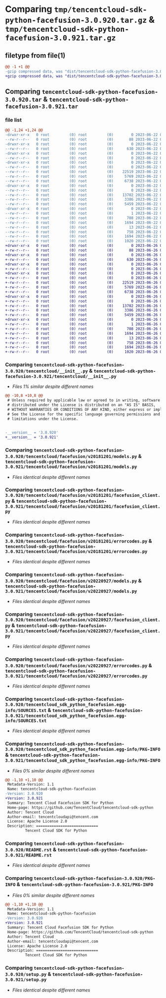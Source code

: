 # Comparing `tmp/tencentcloud-sdk-python-facefusion-3.0.920.tar.gz` & `tmp/tencentcloud-sdk-python-facefusion-3.0.921.tar.gz`

## filetype from file(1)

```diff
@@ -1 +1 @@
-gzip compressed data, was "dist/tencentcloud-sdk-python-facefusion-3.0.920.tar", last modified: Thu Jun 22 00:24:01 2023, max compression
+gzip compressed data, was "dist/tencentcloud-sdk-python-facefusion-3.0.921.tar", last modified: Mon Jun 26 00:24:24 2023, max compression
```

## Comparing `tencentcloud-sdk-python-facefusion-3.0.920.tar` & `tencentcloud-sdk-python-facefusion-3.0.921.tar`

### file list

```diff
@@ -1,24 +1,24 @@
-drwxr-xr-x   0 root         (0) root         (0)        0 2023-06-22 00:24:01.000000 tencentcloud-sdk-python-facefusion-3.0.920/
--rw-r--r--   0 root         (0) root         (0)       88 2023-06-22 00:24:01.000000 tencentcloud-sdk-python-facefusion-3.0.920/setup.cfg
-drwxr-xr-x   0 root         (0) root         (0)        0 2023-06-22 00:24:01.000000 tencentcloud-sdk-python-facefusion-3.0.920/tencentcloud/
--rw-r--r--   0 root         (0) root         (0)      630 2023-06-22 00:24:01.000000 tencentcloud-sdk-python-facefusion-3.0.920/tencentcloud/__init__.py
-drwxr-xr-x   0 root         (0) root         (0)        0 2023-06-22 00:24:01.000000 tencentcloud-sdk-python-facefusion-3.0.920/tencentcloud/facefusion/
--rw-r--r--   0 root         (0) root         (0)        0 2023-06-22 00:24:01.000000 tencentcloud-sdk-python-facefusion-3.0.920/tencentcloud/facefusion/__init__.py
-drwxr-xr-x   0 root         (0) root         (0)        0 2023-06-22 00:24:01.000000 tencentcloud-sdk-python-facefusion-3.0.920/tencentcloud/facefusion/v20181201/
--rw-r--r--   0 root         (0) root         (0)        0 2023-06-22 00:24:01.000000 tencentcloud-sdk-python-facefusion-3.0.920/tencentcloud/facefusion/v20181201/__init__.py
--rw-r--r--   0 root         (0) root         (0)    22519 2023-06-22 00:24:01.000000 tencentcloud-sdk-python-facefusion-3.0.920/tencentcloud/facefusion/v20181201/models.py
--rw-r--r--   0 root         (0) root         (0)     5769 2023-06-22 00:24:01.000000 tencentcloud-sdk-python-facefusion-3.0.920/tencentcloud/facefusion/v20181201/facefusion_client.py
--rw-r--r--   0 root         (0) root         (0)     6738 2023-06-22 00:24:01.000000 tencentcloud-sdk-python-facefusion-3.0.920/tencentcloud/facefusion/v20181201/errorcodes.py
-drwxr-xr-x   0 root         (0) root         (0)        0 2023-06-22 00:24:01.000000 tencentcloud-sdk-python-facefusion-3.0.920/tencentcloud/facefusion/v20220927/
--rw-r--r--   0 root         (0) root         (0)        0 2023-06-22 00:24:01.000000 tencentcloud-sdk-python-facefusion-3.0.920/tencentcloud/facefusion/v20220927/__init__.py
--rw-r--r--   0 root         (0) root         (0)    13702 2023-06-22 00:24:01.000000 tencentcloud-sdk-python-facefusion-3.0.920/tencentcloud/facefusion/v20220927/models.py
--rw-r--r--   0 root         (0) root         (0)     3386 2023-06-22 00:24:01.000000 tencentcloud-sdk-python-facefusion-3.0.920/tencentcloud/facefusion/v20220927/facefusion_client.py
--rw-r--r--   0 root         (0) root         (0)     5459 2023-06-22 00:24:01.000000 tencentcloud-sdk-python-facefusion-3.0.920/tencentcloud/facefusion/v20220927/errorcodes.py
-drwxr-xr-x   0 root         (0) root         (0)        0 2023-06-22 00:24:01.000000 tencentcloud-sdk-python-facefusion-3.0.920/tencentcloud_sdk_python_facefusion.egg-info/
--rw-r--r--   0 root         (0) root         (0)        1 2023-06-22 00:24:01.000000 tencentcloud-sdk-python-facefusion-3.0.920/tencentcloud_sdk_python_facefusion.egg-info/dependency_links.txt
--rw-r--r--   0 root         (0) root         (0)      708 2023-06-22 00:24:01.000000 tencentcloud-sdk-python-facefusion-3.0.920/tencentcloud_sdk_python_facefusion.egg-info/SOURCES.txt
--rw-r--r--   0 root         (0) root         (0)     1694 2023-06-22 00:24:01.000000 tencentcloud-sdk-python-facefusion-3.0.920/tencentcloud_sdk_python_facefusion.egg-info/PKG-INFO
--rw-r--r--   0 root         (0) root         (0)       13 2023-06-22 00:24:01.000000 tencentcloud-sdk-python-facefusion-3.0.920/tencentcloud_sdk_python_facefusion.egg-info/top_level.txt
--rw-r--r--   0 root         (0) root         (0)      758 2023-06-22 00:24:01.000000 tencentcloud-sdk-python-facefusion-3.0.920/README.rst
--rw-r--r--   0 root         (0) root         (0)     1694 2023-06-22 00:24:01.000000 tencentcloud-sdk-python-facefusion-3.0.920/PKG-INFO
--rw-r--r--   0 root         (0) root         (0)     1020 2023-06-22 00:24:01.000000 tencentcloud-sdk-python-facefusion-3.0.920/setup.py
+drwxr-xr-x   0 root         (0) root         (0)        0 2023-06-26 00:24:24.000000 tencentcloud-sdk-python-facefusion-3.0.921/
+-rw-r--r--   0 root         (0) root         (0)       88 2023-06-26 00:24:24.000000 tencentcloud-sdk-python-facefusion-3.0.921/setup.cfg
+drwxr-xr-x   0 root         (0) root         (0)        0 2023-06-26 00:24:24.000000 tencentcloud-sdk-python-facefusion-3.0.921/tencentcloud/
+-rw-r--r--   0 root         (0) root         (0)      630 2023-06-26 00:24:24.000000 tencentcloud-sdk-python-facefusion-3.0.921/tencentcloud/__init__.py
+drwxr-xr-x   0 root         (0) root         (0)        0 2023-06-26 00:24:24.000000 tencentcloud-sdk-python-facefusion-3.0.921/tencentcloud/facefusion/
+-rw-r--r--   0 root         (0) root         (0)        0 2023-06-26 00:24:24.000000 tencentcloud-sdk-python-facefusion-3.0.921/tencentcloud/facefusion/__init__.py
+drwxr-xr-x   0 root         (0) root         (0)        0 2023-06-26 00:24:24.000000 tencentcloud-sdk-python-facefusion-3.0.921/tencentcloud/facefusion/v20181201/
+-rw-r--r--   0 root         (0) root         (0)        0 2023-06-26 00:24:24.000000 tencentcloud-sdk-python-facefusion-3.0.921/tencentcloud/facefusion/v20181201/__init__.py
+-rw-r--r--   0 root         (0) root         (0)    22519 2023-06-26 00:24:24.000000 tencentcloud-sdk-python-facefusion-3.0.921/tencentcloud/facefusion/v20181201/models.py
+-rw-r--r--   0 root         (0) root         (0)     5769 2023-06-26 00:24:24.000000 tencentcloud-sdk-python-facefusion-3.0.921/tencentcloud/facefusion/v20181201/facefusion_client.py
+-rw-r--r--   0 root         (0) root         (0)     6738 2023-06-26 00:24:24.000000 tencentcloud-sdk-python-facefusion-3.0.921/tencentcloud/facefusion/v20181201/errorcodes.py
+drwxr-xr-x   0 root         (0) root         (0)        0 2023-06-26 00:24:24.000000 tencentcloud-sdk-python-facefusion-3.0.921/tencentcloud/facefusion/v20220927/
+-rw-r--r--   0 root         (0) root         (0)        0 2023-06-26 00:24:24.000000 tencentcloud-sdk-python-facefusion-3.0.921/tencentcloud/facefusion/v20220927/__init__.py
+-rw-r--r--   0 root         (0) root         (0)    13702 2023-06-26 00:24:24.000000 tencentcloud-sdk-python-facefusion-3.0.921/tencentcloud/facefusion/v20220927/models.py
+-rw-r--r--   0 root         (0) root         (0)     3386 2023-06-26 00:24:24.000000 tencentcloud-sdk-python-facefusion-3.0.921/tencentcloud/facefusion/v20220927/facefusion_client.py
+-rw-r--r--   0 root         (0) root         (0)     5459 2023-06-26 00:24:24.000000 tencentcloud-sdk-python-facefusion-3.0.921/tencentcloud/facefusion/v20220927/errorcodes.py
+drwxr-xr-x   0 root         (0) root         (0)        0 2023-06-26 00:24:24.000000 tencentcloud-sdk-python-facefusion-3.0.921/tencentcloud_sdk_python_facefusion.egg-info/
+-rw-r--r--   0 root         (0) root         (0)        1 2023-06-26 00:24:24.000000 tencentcloud-sdk-python-facefusion-3.0.921/tencentcloud_sdk_python_facefusion.egg-info/dependency_links.txt
+-rw-r--r--   0 root         (0) root         (0)      708 2023-06-26 00:24:24.000000 tencentcloud-sdk-python-facefusion-3.0.921/tencentcloud_sdk_python_facefusion.egg-info/SOURCES.txt
+-rw-r--r--   0 root         (0) root         (0)     1694 2023-06-26 00:24:24.000000 tencentcloud-sdk-python-facefusion-3.0.921/tencentcloud_sdk_python_facefusion.egg-info/PKG-INFO
+-rw-r--r--   0 root         (0) root         (0)       13 2023-06-26 00:24:24.000000 tencentcloud-sdk-python-facefusion-3.0.921/tencentcloud_sdk_python_facefusion.egg-info/top_level.txt
+-rw-r--r--   0 root         (0) root         (0)      758 2023-06-26 00:24:24.000000 tencentcloud-sdk-python-facefusion-3.0.921/README.rst
+-rw-r--r--   0 root         (0) root         (0)     1694 2023-06-26 00:24:24.000000 tencentcloud-sdk-python-facefusion-3.0.921/PKG-INFO
+-rw-r--r--   0 root         (0) root         (0)     1020 2023-06-26 00:24:24.000000 tencentcloud-sdk-python-facefusion-3.0.921/setup.py
```

### Comparing `tencentcloud-sdk-python-facefusion-3.0.920/tencentcloud/__init__.py` & `tencentcloud-sdk-python-facefusion-3.0.921/tencentcloud/__init__.py`

 * *Files 1% similar despite different names*

```diff
@@ -10,8 +10,8 @@
 # Unless required by applicable law or agreed to in writing, software
 # distributed under the License is distributed on an "AS IS" BASIS,
 # WITHOUT WARRANTIES OR CONDITIONS OF ANY KIND, either express or implied.
 # See the License for the specific language governing permissions and
 # limitations under the License.
 
 
-__version__ = '3.0.920'
+__version__ = '3.0.921'
```

### Comparing `tencentcloud-sdk-python-facefusion-3.0.920/tencentcloud/facefusion/v20181201/models.py` & `tencentcloud-sdk-python-facefusion-3.0.921/tencentcloud/facefusion/v20181201/models.py`

 * *Files identical despite different names*

### Comparing `tencentcloud-sdk-python-facefusion-3.0.920/tencentcloud/facefusion/v20181201/facefusion_client.py` & `tencentcloud-sdk-python-facefusion-3.0.921/tencentcloud/facefusion/v20181201/facefusion_client.py`

 * *Files identical despite different names*

### Comparing `tencentcloud-sdk-python-facefusion-3.0.920/tencentcloud/facefusion/v20181201/errorcodes.py` & `tencentcloud-sdk-python-facefusion-3.0.921/tencentcloud/facefusion/v20181201/errorcodes.py`

 * *Files identical despite different names*

### Comparing `tencentcloud-sdk-python-facefusion-3.0.920/tencentcloud/facefusion/v20220927/models.py` & `tencentcloud-sdk-python-facefusion-3.0.921/tencentcloud/facefusion/v20220927/models.py`

 * *Files identical despite different names*

### Comparing `tencentcloud-sdk-python-facefusion-3.0.920/tencentcloud/facefusion/v20220927/facefusion_client.py` & `tencentcloud-sdk-python-facefusion-3.0.921/tencentcloud/facefusion/v20220927/facefusion_client.py`

 * *Files identical despite different names*

### Comparing `tencentcloud-sdk-python-facefusion-3.0.920/tencentcloud/facefusion/v20220927/errorcodes.py` & `tencentcloud-sdk-python-facefusion-3.0.921/tencentcloud/facefusion/v20220927/errorcodes.py`

 * *Files identical despite different names*

### Comparing `tencentcloud-sdk-python-facefusion-3.0.920/tencentcloud_sdk_python_facefusion.egg-info/SOURCES.txt` & `tencentcloud-sdk-python-facefusion-3.0.921/tencentcloud_sdk_python_facefusion.egg-info/SOURCES.txt`

 * *Files identical despite different names*

### Comparing `tencentcloud-sdk-python-facefusion-3.0.920/tencentcloud_sdk_python_facefusion.egg-info/PKG-INFO` & `tencentcloud-sdk-python-facefusion-3.0.921/tencentcloud_sdk_python_facefusion.egg-info/PKG-INFO`

 * *Files 0% similar despite different names*

```diff
@@ -1,10 +1,10 @@
 Metadata-Version: 1.1
 Name: tencentcloud-sdk-python-facefusion
-Version: 3.0.920
+Version: 3.0.921
 Summary: Tencent Cloud Facefusion SDK for Python
 Home-page: https://github.com/TencentCloud/tencentcloud-sdk-python
 Author: Tencent Cloud
 Author-email: tencentcloudapi@tencent.com
 License: Apache License 2.0
 Description: ============================
         Tencent Cloud SDK for Python
```

### Comparing `tencentcloud-sdk-python-facefusion-3.0.920/README.rst` & `tencentcloud-sdk-python-facefusion-3.0.921/README.rst`

 * *Files identical despite different names*

### Comparing `tencentcloud-sdk-python-facefusion-3.0.920/PKG-INFO` & `tencentcloud-sdk-python-facefusion-3.0.921/PKG-INFO`

 * *Files 0% similar despite different names*

```diff
@@ -1,10 +1,10 @@
 Metadata-Version: 1.1
 Name: tencentcloud-sdk-python-facefusion
-Version: 3.0.920
+Version: 3.0.921
 Summary: Tencent Cloud Facefusion SDK for Python
 Home-page: https://github.com/TencentCloud/tencentcloud-sdk-python
 Author: Tencent Cloud
 Author-email: tencentcloudapi@tencent.com
 License: Apache License 2.0
 Description: ============================
         Tencent Cloud SDK for Python
```

### Comparing `tencentcloud-sdk-python-facefusion-3.0.920/setup.py` & `tencentcloud-sdk-python-facefusion-3.0.921/setup.py`

 * *Files identical despite different names*

